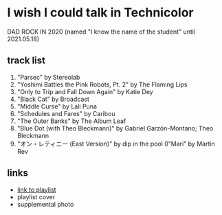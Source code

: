 # I wish I could talk in Technicolor

DAD ROCK IN 2020 (named &quot;I know the name of the student&quot; until 2021.05.18)

## track list

1. "Parsec" by Stereolab
2. "Yoshimi Battles the Pink Robots, Pt. 2" by The Flaming Lips
3. "Only to Trip and Fall Down Again" by Katie Dey
4. "Black Cat" by Broadcast
5. "Middle Curse" by Lali Puna
6. "Schedules and Fares" by Caribou
7. "The Outer Banks" by The Album Leaf
8. "Blue Dot (with Theo Bleckmann)" by Gabriel Garzón-Montano; Theo Bleckmann
9. "オン・レティニー (East Version)" by dip in the pool
   0"Mari" by Martin Rev

## links

- [link to playlist](https://open.spotify.com/playlist/79C9QKMBYYv2jWp2hHxuJ5)
- playlist cover
- supplemental photo
